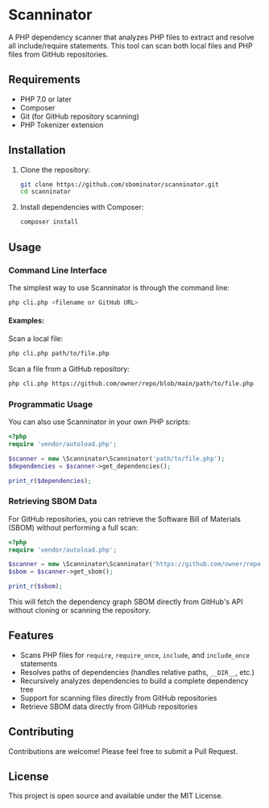 # Scanninator

A PHP dependency scanner that analyzes PHP files to extract and resolve all include/require statements. This tool can scan both local files and PHP files from GitHub repositories.

## Requirements

- PHP 7.0 or later
- Composer
- Git (for GitHub repository scanning)
- PHP Tokenizer extension

## Installation

1. Clone the repository:
   ```bash
   git clone https://github.com/sbominator/scanninator.git
   cd scanninator
   ```

2. Install dependencies with Composer:
   ```bash
   composer install
   ```

## Usage

### Command Line Interface

The simplest way to use Scanninator is through the command line:

```bash
php cli.php <filename or GitHub URL>
```

#### Examples:

Scan a local file:
```bash
php cli.php path/to/file.php
```

Scan a file from a GitHub repository:
```bash
php cli.php https://github.com/owner/repo/blob/main/path/to/file.php
```

### Programmatic Usage

You can also use Scanninator in your own PHP scripts:

```php
<?php
require 'vendor/autoload.php';

$scanner = new \Scanninator\Scanninator('path/to/file.php');
$dependencies = $scanner->get_dependencies();

print_r($dependencies);
```

### Retrieving SBOM Data

For GitHub repositories, you can retrieve the Software Bill of Materials (SBOM) without performing a full scan:

```php
<?php
require 'vendor/autoload.php';

$scanner = new \Scanninator\Scanninator('https://github.com/owner/repo');
$sbom = $scanner->get_sbom();

print_r($sbom);
```

This will fetch the dependency graph SBOM directly from GitHub's API without cloning or scanning the repository.

## Features

- Scans PHP files for `require`, `require_once`, `include`, and `include_once` statements
- Resolves paths of dependencies (handles relative paths, `__DIR__`, etc.)
- Recursively analyzes dependencies to build a complete dependency tree
- Support for scanning files directly from GitHub repositories
- Retrieve SBOM data directly from GitHub repositories

## Contributing

Contributions are welcome! Please feel free to submit a Pull Request.

## License

This project is open source and available under the MIT License.